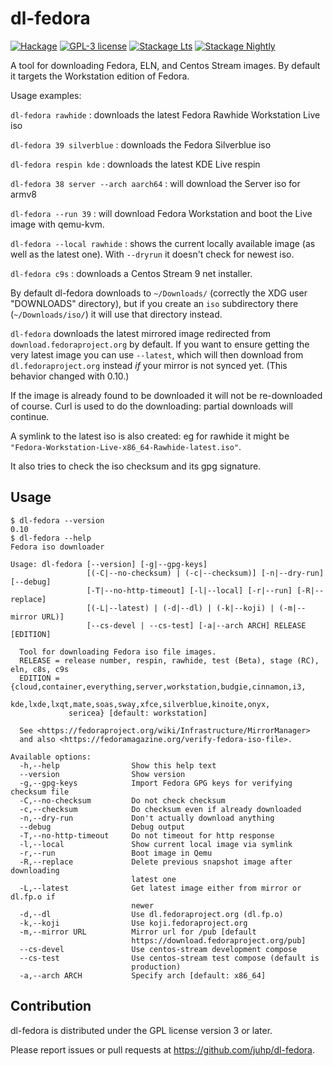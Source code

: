 # dl-fedora

[![Hackage](https://img.shields.io/hackage/v/dl-fedora.svg)](https://hackage.haskell.org/package/dl-fedora)
[![GPL-3 license](https://img.shields.io/badge/license-GPL--3-blue.svg)](LICENSE)
[![Stackage Lts](http://stackage.org/package/dl-fedora/badge/lts)](http://stackage.org/lts/package/dl-fedora)
[![Stackage Nightly](http://stackage.org/package/dl-fedora/badge/nightly)](http://stackage.org/nightly/package/dl-fedora)

A tool for downloading Fedora, ELN, and Centos Stream images.
By default it targets the Workstation edition of Fedora.

Usage examples:

`dl-fedora rawhide` : downloads the latest Fedora Rawhide Workstation Live iso

`dl-fedora 39 silverblue` : downloads the Fedora Silverblue iso

`dl-fedora respin kde` : downloads the latest KDE Live respin

`dl-fedora 38 server --arch aarch64` : will download the Server iso for armv8

`dl-fedora --run 39` : will download Fedora Workstation and boot the Live image with qemu-kvm.

`dl-fedora --local rawhide` : shows the current locally available image (as well as the latest one). With `--dryrun` it doesn't check for newest iso.

`dl-fedora c9s` : downloads a Centos Stream 9 net installer.

By default dl-fedora downloads to `~/Downloads/`
(correctly the XDG user "DOWNLOADS" directory),
but if you create an `iso` subdirectory there (`~/Downloads/iso/`)
it will use that directory instead.

`dl-fedora` downloads the latest mirrored image redirected from
`download.fedoraproject.org` by default.
If you want to ensure getting the very latest image you can use `--latest`,
which will then download from `dl.fedoraproject.org` instead
_if_ your mirror is not synced yet. (This behavior changed with 0.10.)

If the image is already found to be downloaded
it will not be re-downloaded of course.
Curl is used to do the downloading: partial downloads will continue.

A symlink to the latest iso is also created:
eg for rawhide it might be `"Fedora-Workstation-Live-x86_64-Rawhide-latest.iso"`.

It also tries to check the iso checksum and its gpg signature.

## Usage
```shellsession
$ dl-fedora --version
0.10
$ dl-fedora --help
Fedora iso downloader

Usage: dl-fedora [--version] [-g|--gpg-keys]
                 [(-C|--no-checksum) | (-c|--checksum)] [-n|--dry-run] [--debug]
                 [-T|--no-http-timeout] [-l|--local] [-r|--run] [-R|--replace]
                 [(-L|--latest) | (-d|--dl) | (-k|--koji) | (-m|--mirror URL)]
                 [--cs-devel | --cs-test] [-a|--arch ARCH] RELEASE [EDITION]

  Tool for downloading Fedora iso file images.
  RELEASE = release number, respin, rawhide, test (Beta), stage (RC), eln, c8s, c9s
  EDITION = {cloud,container,everything,server,workstation,budgie,cinnamon,i3,
             kde,lxde,lxqt,mate,soas,sway,xfce,silverblue,kinoite,onyx,
             sericea} [default: workstation]

  See <https://fedoraproject.org/wiki/Infrastructure/MirrorManager>
  and also <https://fedoramagazine.org/verify-fedora-iso-file>.

Available options:
  -h,--help                Show this help text
  --version                Show version
  -g,--gpg-keys            Import Fedora GPG keys for verifying checksum file
  -C,--no-checksum         Do not check checksum
  -c,--checksum            Do checksum even if already downloaded
  -n,--dry-run             Don't actually download anything
  --debug                  Debug output
  -T,--no-http-timeout     Do not timeout for http response
  -l,--local               Show current local image via symlink
  -r,--run                 Boot image in Qemu
  -R,--replace             Delete previous snapshot image after downloading
                           latest one
  -L,--latest              Get latest image either from mirror or dl.fp.o if
                           newer
  -d,--dl                  Use dl.fedoraproject.org (dl.fp.o)
  -k,--koji                Use koji.fedoraproject.org
  -m,--mirror URL          Mirror url for /pub [default
                           https://download.fedoraproject.org/pub]
  --cs-devel               Use centos-stream development compose
  --cs-test                Use centos-stream test compose (default is
                           production)
  -a,--arch ARCH           Specify arch [default: x86_64]
```

## Contribution
dl-fedora is distributed under the GPL license version 3 or later.

Please report issues or pull requests at <https://github.com/juhp/dl-fedora>.
